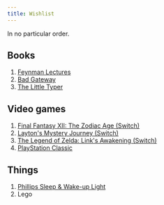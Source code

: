 ```yaml
---
title: Wishlist
---
```


In no particular order.

## Books

1. [Feynman Lectures](https://www.amazon.de/dp/0465023827)
2. [Bad Gateway](https://www.amazon.de/dp/1683962079)
3. [The Little Typer](https://mitpress.mit.edu/books/little-typer)

## Video games

1. [Final Fantasy XII: The Zodiac Age (Switch)](https://www.amazon.de/dp/B07MCW5S7R)
2. [Layton's Mystery Journey (Switch)](https://www.bol.com/nl/p/layton-s-mystery-journey-katrielle-miljonairscomplot-deluxe-edition-switch/9200000115890979/)
3. [The Legend of Zelda: Link's Awakening (Switch)](https://www.amazon.de/dp/B07NW5FXTK)
4. [PlayStation Classic](https://www.playstation.com/en-us/explore/playstation-classic/)

## Things

1. [Phillips Sleep & Wake-up Light](https://www.philips.nl/c-m-pe/lichttherapie/sleep-wake-up-light/alle)
2. Lego

